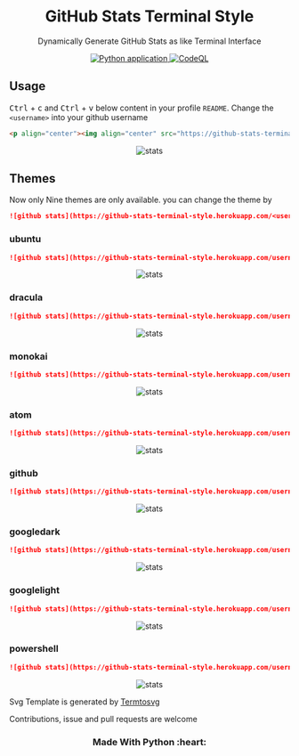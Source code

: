 <h1 align='center'>GitHub Stats Terminal Style</h1>
<p align='center'>Dynamically Generate GitHub Stats as like Terminal Interface </p>
<p align='center'>
  <a href='https://github.com/yogeshwaran01/github-stats-terminal-style/actions/workflows/python-app.yml'>
  <img alt='Python application' src='https://github.com/yogeshwaran01/github-stats-terminal-style/actions/workflows/python-app.yml/badge.svg'></img>
</a>
<a href='https://github.com/yogeshwaran01/github-stats-terminal-style/actions/workflows/codeql-analysis.yml'>
  <img alt='CodeQL' src='https://github.com/yogeshwaran01/github-stats-terminal-style/actions/workflows/codeql-analysis.yml/badge.svg'></img>
</a>
</p>


## Usage

<kbd>Ctrl</kbd> + <kbd>c</kbd> and <kbd>Ctrl</kbd> + <kbd>v</kbd> below content in your profile `README`. Change the `<username>` into your github username

```html
<p align="center"><img align="center" src="https://github-stats-terminal-style.herokuapp.com/<username>" alt="stats"></p>
```

<p align="center"><img align="center" src="https://github-stats-terminal-style.herokuapp.com/yogeshwaran01" alt="stats"></p>


## Themes

Now only Nine themes are only available. you can change the theme by

```md
![github stats](https://github-stats-terminal-style.herokuapp.com/<username>?theme=<theme_name>)
```

### ubuntu
```md
![github stats](https://github-stats-terminal-style.herokuapp.com/username?theme=ubuntu)
```

<p align="center"><img align="center" src="https://github-stats-terminal-style.herokuapp.com/yogeshwaran01?theme=ubuntu" alt="stats"></p>

### dracula
```md
![github stats](https://github-stats-terminal-style.herokuapp.com/username?theme=dracula)
```

<p align="center"><img align="center" src="https://github-stats-terminal-style.herokuapp.com/yogeshwaran01?theme=dracula" alt="stats"></p>

### monokai
```md
![github stats](https://github-stats-terminal-style.herokuapp.com/username?theme=monokai)
```

<p align="center"><img align="center" src="https://github-stats-terminal-style.herokuapp.com/yogeshwaran01?theme=monokai" alt="stats"></p>

### atom
```md
![github stats](https://github-stats-terminal-style.herokuapp.com/username?theme=atom)
```

<p align="center"><img align="center" src="https://github-stats-terminal-style.herokuapp.com/yogeshwaran01?theme=atom" alt="stats"></p>

### github
```md
![github stats](https://github-stats-terminal-style.herokuapp.com/username?theme=github)
```

<p align="center"><img align="center" src="https://github-stats-terminal-style.herokuapp.com/yogeshwaran01?theme=github" alt="stats"></p>

### googledark
```md
![github stats](https://github-stats-terminal-style.herokuapp.com/username?theme=googledark)
```

<p align="center"><img align="center" src="https://github-stats-terminal-style.herokuapp.com/yogeshwaran01?theme=googledark" alt="stats"></p>

### googlelight
```md
![github stats](https://github-stats-terminal-style.herokuapp.com/username?theme=googlelight)
```

<p align="center"><img align="center" src="https://github-stats-terminal-style.herokuapp.com/yogeshwaran01?theme=googlelight" alt="stats"></p>

### powershell
```md
![github stats](https://github-stats-terminal-style.herokuapp.com/username?theme=powershell)
```
<p align="center"><img align="center" src="https://github-stats-terminal-style.herokuapp.com/yogeshwaran01?theme=powershell" alt="stats"></p>


Svg Template is generated by [Termtosvg](https://github.com/nbedos/termtosvg) 

Contributions, issue and pull requests are welcome

<h3 align='center'>Made With Python :heart:</h3>
